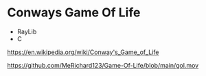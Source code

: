 # Conways Game Of Life 
- RayLib
- C

https://en.wikipedia.org/wiki/Conway's_Game_of_Life


https://github.com/MeRichard123/Game-Of-Life/blob/main/gol.mov
